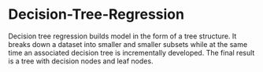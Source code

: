# Decision-Tree-Regression
Decision tree regression builds model in the form of a tree structure. It breaks down a dataset into smaller and smaller subsets while at the same time an associated decision tree is incrementally developed. The final result is a tree with decision nodes and leaf nodes.
